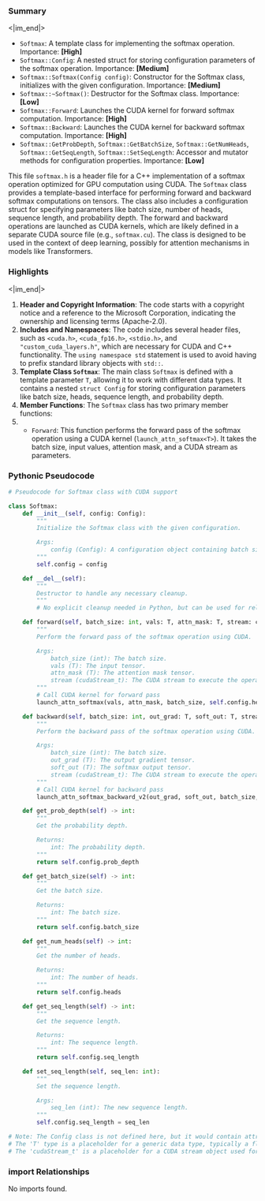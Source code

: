 

### Summary

<|im_end|>

* `Softmax`: A template class for implementing the softmax operation. Importance: **[High]**
* `Softmax::Config`: A nested struct for storing configuration parameters of the softmax operation. Importance: **[Medium]**
* `Softmax::Softmax(Config config)`: Constructor for the Softmax class, initializes with the given configuration. Importance: **[Medium]**
* `Softmax::~Softmax()`: Destructor for the Softmax class. Importance: **[Low]**
* `Softmax::Forward`: Launches the CUDA kernel for forward softmax computation. Importance: **[High]** 
* `Softmax::Backward`: Launches the CUDA kernel for backward softmax computation. Importance: **[High]**
* `Softmax::GetProbDepth`, `Softmax::GetBatchSize`, `Softmax::GetNumHeads`, `Softmax::GetSeqLength`, `Softmax::SetSeqLength`: Accessor and mutator methods for configuration properties. Importance: **[Low]**

This file `softmax.h` is a header file for a C++ implementation of a softmax operation optimized for GPU computation using CUDA. The `Softmax` class provides a template-based interface for performing forward and backward softmax computations on tensors. The class also includes a configuration struct for specifying parameters like batch size, number of heads, sequence length, and probability depth. The forward and backward operations are launched as CUDA kernels, which are likely defined in a separate CUDA source file (e.g., `softmax.cu`). The class is designed to be used in the context of deep learning, possibly for attention mechanisms in models like Transformers.

### Highlights

<|im_end|>

1. **Header and Copyright Information**: The code starts with a copyright notice and a reference to the Microsoft Corporation, indicating the ownership and licensing terms (Apache-2.0).
2. **Includes and Namespaces**: The code includes several header files, such as `<cuda.h>`, `<cuda_fp16.h>`, `<stdio.h>`, and `"custom_cuda_layers.h"`, which are necessary for CUDA and C++ functionality. The `using namespace std` statement is used to avoid having to prefix standard library objects with `std::`.
3. **Template Class `Softmax`**: The main class `Softmax` is defined with a template parameter `T`, allowing it to work with different data types. It contains a nested `struct Config` for storing configuration parameters like batch size, heads, sequence length, and probability depth.
4. **Member Functions**: The `Softmax` class has two primary member functions:
5. - `Forward`: This function performs the forward pass of the softmax operation using a CUDA kernel (`launch_attn_softmax<T>`). It takes the batch size, input values, attention mask, and a CUDA stream as parameters.

### Pythonic Pseudocode

```python
# Pseudocode for Softmax class with CUDA support

class Softmax:
    def __init__(self, config: Config):
        """
        Initialize the Softmax class with the given configuration.

        Args:
            config (Config): A configuration object containing batch size, heads, sequence length, probability depth, and memory allocation settings.
        """
        self.config = config

    def __del__(self):
        """
        Destructor to handle any necessary cleanup.
        """
        # No explicit cleanup needed in Python, but can be used for releasing resources if applicable.

    def forward(self, batch_size: int, vals: T, attn_mask: T, stream: cudaStream_t):
        """
        Perform the forward pass of the softmax operation using CUDA.

        Args:
            batch_size (int): The batch size.
            vals (T): The input tensor.
            attn_mask (T): The attention mask tensor.
            stream (cudaStream_t): The CUDA stream to execute the operation on.
        """
        # Call CUDA kernel for forward pass
        launch_attn_softmax(vals, attn_mask, batch_size, self.config.heads, self.config.seq_length, stream)

    def backward(self, batch_size: int, out_grad: T, soft_out: T, stream: cudaStream_t):
        """
        Perform the backward pass of the softmax operation using CUDA.

        Args:
            batch_size (int): The batch size.
            out_grad (T): The output gradient tensor.
            soft_out (T): The softmax output tensor.
            stream (cudaStream_t): The CUDA stream to execute the operation on.
        """
        # Call CUDA kernel for backward pass
        launch_attn_softmax_backward_v2(out_grad, soft_out, batch_size, self.config.heads, self.config.seq_length, stream)

    def get_prob_depth(self) -> int:
        """
        Get the probability depth.

        Returns:
            int: The probability depth.
        """
        return self.config.prob_depth

    def get_batch_size(self) -> int:
        """
        Get the batch size.

        Returns:
            int: The batch size.
        """
        return self.config.batch_size

    def get_num_heads(self) -> int:
        """
        Get the number of heads.

        Returns:
            int: The number of heads.
        """
        return self.config.heads

    def get_seq_length(self) -> int:
        """
        Get the sequence length.

        Returns:
            int: The sequence length.
        """
        return self.config.seq_length

    def set_seq_length(self, seq_len: int):
        """
        Set the sequence length.

        Args:
            seq_len (int): The new sequence length.
        """
        self.config.seq_length = seq_len

# Note: The Config class is not defined here, but it would contain attributes like batchSize, heads, seq_length, prob_depth, and mem_alloc.
# The 'T' type is a placeholder for a generic data type, typically a floating-point type like float or a half-precision type (cuda_fp16).
# The 'cudaStream_t' is a placeholder for a CUDA stream object used for asynchronous execution.
```


### import Relationships

No imports found.
